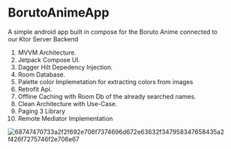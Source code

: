# BorutoAnimeApp
A simple android app built in compose for the Boruto Anime connected to our Ktor Server Backend
1. MVVM Architecture.
2. Jetpack Compose UI.
3. Dagger Hilt Depedency Injection.
4. Room Database.
5. Palette color Implemetation for extracting colors from images
6. Retrofit Api.
7. Offline Caching with Room Db of the already searched names.
8. Clean Architecture with Use-Case.
9. Paging 3 Library
10. Remote Mediator Implementation

![68747470733a2f2f692e706f7374696d672e63632f347958347658435a2f426f7275746f2e706e67](https://user-images.githubusercontent.com/30405773/173321227-bd9ea8a0-82fc-4914-9c10-2e59f2b85a55.png)
